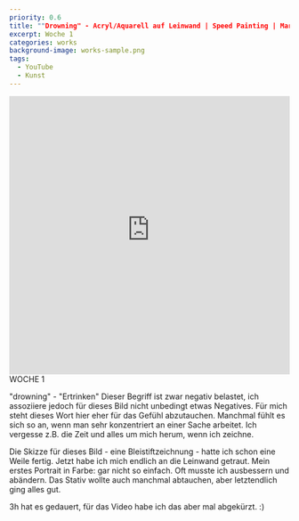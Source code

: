 ```yaml
---
priority: 0.6
title: ""Drowning" - Acryl/Aquarell auf Leinwand | Speed Painting | Marika"
excerpt: Woche 1
categories: works
background-image: works-sample.png
tags:
  - YouTube
  - Kunst
---
```

<span class="image featured"></span>
<iframe width="100%" height="500px" src="https://www.youtube-nocookie.com/embed/MoiT_Ogn6RY" frameborder="0" allow="autoplay; encrypted-media" allowfullscreen></iframe>
WOCHE 1

"drowning" - "Ertrinken"
Dieser Begriff ist zwar negativ belastet, ich assoziiere jedoch für dieses Bild nicht unbedingt etwas Negatives. Für mich steht dieses Wort hier eher für das Gefühl abzutauchen. Manchmal fühlt es sich so an, wenn man sehr konzentriert an einer Sache arbeitet. Ich vergesse z.B. die Zeit und alles um mich herum, wenn ich zeichne.

Die Skizze für dieses Bild - eine Bleistiftzeichnung - hatte ich schon eine Weile fertig. Jetzt habe ich mich endlich an die Leinwand getraut. Mein erstes Portrait in Farbe: gar nicht so einfach. Oft musste ich ausbessern und abändern. Das Stativ wollte auch manchmal abtauchen, aber letztendlich ging alles gut.

3h hat es gedauert, für das Video habe ich das aber mal abgekürzt. :)
